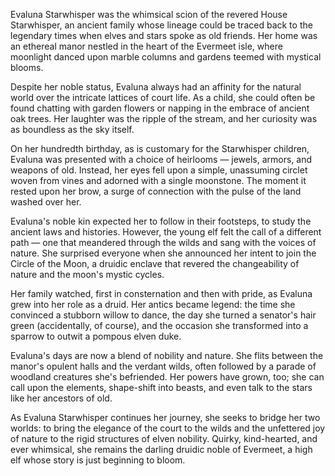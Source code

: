 Evaluna Starwhisper was the whimsical scion of the revered House Starwhisper, an ancient family whose lineage could be traced back to the legendary times when elves and stars spoke as old friends. Her home was an ethereal manor nestled in the heart of the Evermeet isle, where moonlight danced upon marble columns and gardens teemed with mystical blooms.

Despite her noble status, Evaluna always had an affinity for the natural world over the intricate lattices of court life. As a child, she could often be found chatting with garden flowers or napping in the embrace of ancient oak trees. Her laughter was the ripple of the stream, and her curiosity was as boundless as the sky itself.

On her hundredth birthday, as is customary for the Starwhisper children, Evaluna was presented with a choice of heirlooms — jewels, armors, and weapons of old. Instead, her eyes fell upon a simple, unassuming circlet woven from vines and adorned with a single moonstone. The moment it rested upon her brow, a surge of connection with the pulse of the land washed over her.

Evaluna's noble kin expected her to follow in their footsteps, to study the ancient laws and histories. However, the young elf felt the call of a different path — one that meandered through the wilds and sang with the voices of nature. She surprised everyone when she announced her intent to join the Circle of the Moon, a druidic enclave that revered the changeability of nature and the moon's mystic cycles.

Her family watched, first in consternation and then with pride, as Evaluna grew into her role as a druid. Her antics became legend: the time she convinced a stubborn willow to dance, the day she turned a senator's hair green (accidentally, of course), and the occasion she transformed into a sparrow to outwit a pompous elven duke.

Evaluna's days are now a blend of nobility and nature. She flits between the manor's opulent halls and the verdant wilds, often followed by a parade of woodland creatures she's befriended. Her powers have grown, too; she can call upon the elements, shape-shift into beasts, and even talk to the stars like her ancestors of old.

As Evaluna Starwhisper continues her journey, she seeks to bridge her two worlds: to bring the elegance of the court to the wilds and the unfettered joy of nature to the rigid structures of elven nobility. Quirky, kind-hearted, and ever whimsical, she remains the darling druidic noble of Evermeet, a high elf whose story is just beginning to bloom.